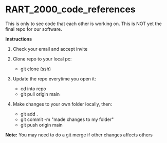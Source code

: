 # RART_2000_code_references
This is only to see code that each other is working on. This is NOT yet the final repo for our software.

**Instructions**
1. Check your email and accept invite
2. Clone repo to your local pc:
   - git clone (ssh)

4. Update the repo everytime you open it:
   - cd into repo
   - git pull origin main
5. Make changes to your own folder locally, then:
   - git add .
   - git commit -m "made changes to my folder"
   - git push origin main

**Note:**
You may need to do a git merge if other changes affects others
